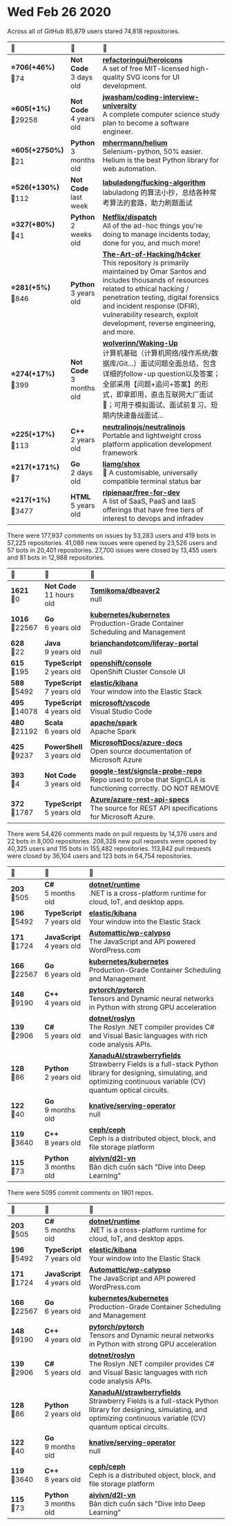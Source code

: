 # Wed Feb 26 2020

Across all of GitHub 85,879 users stared 
74,818 repositories. 

| :page_with_curl: | :calendar: | :page_with_curl: |
| :--- | :--- | :--- |
| **:star:706(+46%)**<br>:twisted_rightwards_arrows:74 | **Not Code**<br>3 days old | **[refactoringui/heroicons](https://github.com/refactoringui/heroicons)**<br>A set of free MIT-licensed high-quality SVG icons for UI development. |
| **:star:605(+1%)**<br>:twisted_rightwards_arrows:29258 | **Not Code**<br>4 years old | **[jwasham/coding-interview-university](https://github.com/jwasham/coding-interview-university)**<br>A complete computer science study plan to become a software engineer. |
| **:star:605(+2750%)**<br>:twisted_rightwards_arrows:21 | **Python**<br>3 months old | **[mherrmann/helium](https://github.com/mherrmann/helium)**<br>Selenium-python, 50% easier. Helium is the best Python library for web automation. |
| **:star:526(+130%)**<br>:twisted_rightwards_arrows:112 | **Not Code**<br>last week | **[labuladong/fucking-algorithm](https://github.com/labuladong/fucking-algorithm)**<br>labuladong 的算法小抄，总结各种常考算法的套路，助力刷题面试 |
| **:star:327(+80%)**<br>:twisted_rightwards_arrows:41 | **Python**<br>2 weeks old | **[Netflix/dispatch](https://github.com/Netflix/dispatch)**<br>All of the ad-hoc things you're doing to manage incidents today, done for you, and much more! |
| **:star:281(+5%)**<br>:twisted_rightwards_arrows:846 | **Python**<br>3 years old | **[The-Art-of-Hacking/h4cker](https://github.com/The-Art-of-Hacking/h4cker)**<br>This repository is primarily maintained by Omar Santos and includes thousands of resources related to ethical hacking  / penetration testing, digital forensics and incident response (DFIR), vulnerability research, exploit development, reverse engineering, and more. |
| **:star:274(+17%)**<br>:twisted_rightwards_arrows:399 | **Not Code**<br>3 months old | **[wolverinn/Waking-Up](https://github.com/wolverinn/Waking-Up)**<br>计算机基础（计算机网络/操作系统/数据库/Git...）面试问题全面总结，包含详细的follow-up question以及答案；全部采用【问题+追问+答案】的形式，即拿即用，直击互联网大厂面试:rocket:；可用于模拟面试、面试前复习、短期内快速备战面试... |
| **:star:225(+17%)**<br>:twisted_rightwards_arrows:113 | **C++**<br>2 years old | **[neutralinojs/neutralinojs](https://github.com/neutralinojs/neutralinojs)**<br>Portable and lightweight cross platform application development framework |
| **:star:217(+171%)**<br>:twisted_rightwards_arrows:7 | **Go**<br>2 days old | **[liamg/shox](https://github.com/liamg/shox)**<br>🍫 A customisable, universally compatible terminal status bar |
| **:star:217(+1%)**<br>:twisted_rightwards_arrows:3477 | **HTML**<br>5 years old | **[ripienaar/free-for-dev](https://github.com/ripienaar/free-for-dev)**<br>A list of SaaS, PaaS and IaaS offerings that have free tiers of interest to devops and infradev |

There were 177,937 comments on issues by 53,283 users and 419 bots in 57,225 repositories.
41,088 new issues were opened by 23,526 users and 57 bots in 20,401 repositories.
27,700 issues were closed by 13,455 users and 81 bots in 12,988 repositories.

| :speech_balloon: | :calendar: | :page_with_curl: |
| :--- | :--- | :--- |
| **1621**<br>:twisted_rightwards_arrows:0 | **Not Code**<br>11 hours old | **[Tomikoma/dbeaver2](https://github.com/Tomikoma/dbeaver2)**<br>null |
| **1016**<br>:twisted_rightwards_arrows:22567 | **Go**<br>6 years old | **[kubernetes/kubernetes](https://github.com/kubernetes/kubernetes)**<br>Production-Grade Container Scheduling and Management |
| **628**<br>:twisted_rightwards_arrows:22 | **Java**<br>9 years old | **[brianchandotcom/liferay-portal](https://github.com/brianchandotcom/liferay-portal)**<br>null |
| **615**<br>:twisted_rightwards_arrows:195 | **TypeScript**<br>2 years old | **[openshift/console](https://github.com/openshift/console)**<br>OpenShift Cluster Console UI |
| **588**<br>:twisted_rightwards_arrows:5492 | **TypeScript**<br>7 years old | **[elastic/kibana](https://github.com/elastic/kibana)**<br>Your window into the Elastic Stack |
| **495**<br>:twisted_rightwards_arrows:14078 | **TypeScript**<br>4 years old | **[microsoft/vscode](https://github.com/microsoft/vscode)**<br>Visual Studio Code |
| **480**<br>:twisted_rightwards_arrows:21192 | **Scala**<br>6 years old | **[apache/spark](https://github.com/apache/spark)**<br>Apache Spark |
| **425**<br>:twisted_rightwards_arrows:9237 | **PowerShell**<br>3 years old | **[MicrosoftDocs/azure-docs](https://github.com/MicrosoftDocs/azure-docs)**<br>Open source documentation of Microsoft Azure |
| **393**<br>:twisted_rightwards_arrows:4 | **Not Code**<br>3 years old | **[google-test/signcla-probe-repo](https://github.com/google-test/signcla-probe-repo)**<br>Repo used to probe that SignCLA is functioning correctly.  DO NOT REMOVE |
| **372**<br>:twisted_rightwards_arrows:1787 | **TypeScript**<br>5 years old | **[Azure/azure-rest-api-specs](https://github.com/Azure/azure-rest-api-specs)**<br>The source for REST API specifications for Microsoft Azure. |

There were 54,426 comments made on pull requests by 14,376 users and 22 bots in 8,000 repositories.
208,326 new pull requests were opened by 40,325 users and 115 bots in 155,482 repositories.
113,842 pull requests were closed by 36,104 users and 123 bots in 64,754 repositories.

| :speech_balloon: | :calendar: | :page_with_curl: |
| :--- | :--- | :--- |
| **203**<br>:twisted_rightwards_arrows:505 | **C#**<br>5 months old | **[dotnet/runtime](https://github.com/dotnet/runtime)**<br>.NET is a cross-platform runtime for cloud, IoT, and desktop apps. |
| **196**<br>:twisted_rightwards_arrows:5492 | **TypeScript**<br>7 years old | **[elastic/kibana](https://github.com/elastic/kibana)**<br>Your window into the Elastic Stack |
| **171**<br>:twisted_rightwards_arrows:1724 | **JavaScript**<br>4 years old | **[Automattic/wp-calypso](https://github.com/Automattic/wp-calypso)**<br>The JavaScript and API powered WordPress.com |
| **166**<br>:twisted_rightwards_arrows:22567 | **Go**<br>6 years old | **[kubernetes/kubernetes](https://github.com/kubernetes/kubernetes)**<br>Production-Grade Container Scheduling and Management |
| **148**<br>:twisted_rightwards_arrows:9190 | **C++**<br>4 years old | **[pytorch/pytorch](https://github.com/pytorch/pytorch)**<br>Tensors and Dynamic neural networks in Python with strong GPU acceleration |
| **139**<br>:twisted_rightwards_arrows:2906 | **C#**<br>5 years old | **[dotnet/roslyn](https://github.com/dotnet/roslyn)**<br>The Roslyn .NET compiler provides C# and Visual Basic languages with rich code analysis APIs. |
| **128**<br>:twisted_rightwards_arrows:86 | **Python**<br>2 years old | **[XanaduAI/strawberryfields](https://github.com/XanaduAI/strawberryfields)**<br>Strawberry Fields is a full-stack Python library for designing, simulating, and optimizing continuous variable (CV) quantum optical circuits. |
| **122**<br>:twisted_rightwards_arrows:40 | **Go**<br>9 months old | **[knative/serving-operator](https://github.com/knative/serving-operator)**<br>null |
| **119**<br>:twisted_rightwards_arrows:3640 | **C++**<br>8 years old | **[ceph/ceph](https://github.com/ceph/ceph)**<br>Ceph is a distributed object, block, and file storage platform  |
| **115**<br>:twisted_rightwards_arrows:73 | **Python**<br>3 months old | **[aivivn/d2l-vn](https://github.com/aivivn/d2l-vn)**<br>Bản dịch cuốn sách "Dive into Deep Learning" |

There were 5095 commit comments on 1901 repos.

| :speech_balloon: | :calendar: | :page_with_curl: |
| :--- | :--- | :--- |
| **203**<br>:twisted_rightwards_arrows:505 | **C#**<br>5 months old | **[dotnet/runtime](https://github.com/dotnet/runtime)**<br>.NET is a cross-platform runtime for cloud, IoT, and desktop apps. |
| **196**<br>:twisted_rightwards_arrows:5492 | **TypeScript**<br>7 years old | **[elastic/kibana](https://github.com/elastic/kibana)**<br>Your window into the Elastic Stack |
| **171**<br>:twisted_rightwards_arrows:1724 | **JavaScript**<br>4 years old | **[Automattic/wp-calypso](https://github.com/Automattic/wp-calypso)**<br>The JavaScript and API powered WordPress.com |
| **166**<br>:twisted_rightwards_arrows:22567 | **Go**<br>6 years old | **[kubernetes/kubernetes](https://github.com/kubernetes/kubernetes)**<br>Production-Grade Container Scheduling and Management |
| **148**<br>:twisted_rightwards_arrows:9190 | **C++**<br>4 years old | **[pytorch/pytorch](https://github.com/pytorch/pytorch)**<br>Tensors and Dynamic neural networks in Python with strong GPU acceleration |
| **139**<br>:twisted_rightwards_arrows:2906 | **C#**<br>5 years old | **[dotnet/roslyn](https://github.com/dotnet/roslyn)**<br>The Roslyn .NET compiler provides C# and Visual Basic languages with rich code analysis APIs. |
| **128**<br>:twisted_rightwards_arrows:86 | **Python**<br>2 years old | **[XanaduAI/strawberryfields](https://github.com/XanaduAI/strawberryfields)**<br>Strawberry Fields is a full-stack Python library for designing, simulating, and optimizing continuous variable (CV) quantum optical circuits. |
| **122**<br>:twisted_rightwards_arrows:40 | **Go**<br>9 months old | **[knative/serving-operator](https://github.com/knative/serving-operator)**<br>null |
| **119**<br>:twisted_rightwards_arrows:3640 | **C++**<br>8 years old | **[ceph/ceph](https://github.com/ceph/ceph)**<br>Ceph is a distributed object, block, and file storage platform  |
| **115**<br>:twisted_rightwards_arrows:73 | **Python**<br>3 months old | **[aivivn/d2l-vn](https://github.com/aivivn/d2l-vn)**<br>Bản dịch cuốn sách "Dive into Deep Learning" |

